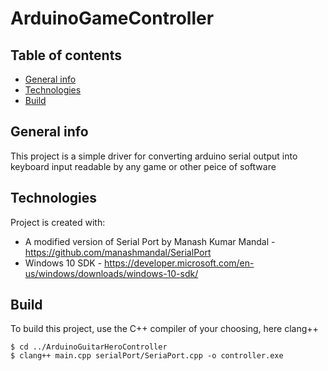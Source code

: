 # ArduinoGameController
## Table of contents
* [General info](#general-info)
* [Technologies](#technologies)
* [Build](#Build)

## General info
This project is a simple driver for converting arduino serial output into keyboard input readable by any game or other peice of software
	
## Technologies
Project is created with:
* A modified version of Serial Port by Manash Kumar Mandal - https://github.com/manashmandal/SerialPort
* Windows 10 SDK - https://developer.microsoft.com/en-us/windows/downloads/windows-10-sdk/

## Build
To build this project, use the C++ compiler of your choosing, here clang++

```
$ cd ../ArduinoGuitarHeroController
$ clang++ main.cpp serialPort/SeriaPort.cpp -o controller.exe
```
